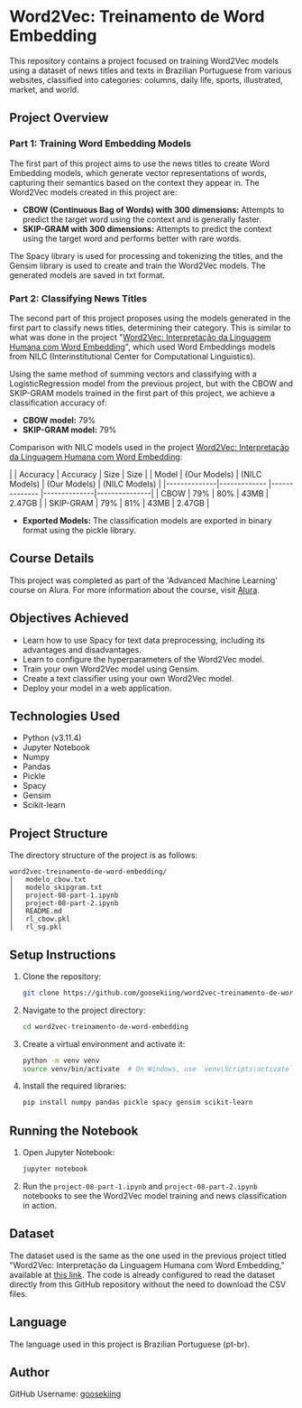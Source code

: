 # Word2Vec: Treinamento de Word Embedding

This repository contains a project focused on training Word2Vec models using a dataset of news titles and texts in Brazilian Portuguese from various websites, classified into categories: columns, daily life, sports, illustrated, market, and world.

## Project Overview

### Part 1: Training Word Embedding Models
The first part of this project aims to use the news titles to create Word Embedding models, which generate vector representations of words, capturing their semantics based on the context they appear in. The Word2Vec models created in this project are:

- **CBOW (Continuous Bag of Words) with 300 dimensions:** Attempts to predict the target word using the context and is generally faster.
- **SKIP-GRAM with 300 dimensions:** Attempts to predict the context using the target word and performs better with rare words.

The Spacy library is used for processing and tokenizing the titles, and the Gensim library is used to create and train the Word2Vec models. The generated models are saved in txt format.

### Part 2: Classifying News Titles
The second part of this project proposes using the models generated in the first part to classify news titles, determining their category. This is similar to what was done in the project "[Word2Vec: Interpretação da Linguagem Humana com Word Embedding](https://github.com/goosekiing/word2vec-interpretacao-da-linguagem-humana-com-word-embedding)", which used Word Embeddings models from NILC (Interinstitutional Center for Computational Linguistics).

Using the same method of summing vectors and classifying with a LogisticRegression model from the previous project, but with the CBOW and SKIP-GRAM models trained in the first part of this project, we achieve a classification accuracy of:

- **CBOW model:** 79%
- **SKIP-GRAM model:** 79%

Comparison with NILC models used in the project [Word2Vec: Interpretação da Linguagem Humana com Word Embedding](https://github.com/goosekiing/word2vec-interpretacao-da-linguagem-humana-com-word-embedding):

|              |   Accuracy   |   Accuracy    |     Size     |     Size      |
|     Model    | (Our Models) | (NILC Models) | (Our Models) | (NILC Models) |
|--------------|------------- |-------------- |--------------|---------------|
| CBOW         | 79%          | 80%           | 43MB         | 2.47GB        |
| SKIP-GRAM    | 79%          | 81%           | 43MB         | 2.47GB        |

- **Exported Models:** The classification models are exported in binary format using the pickle library.

## Course Details
This project was completed as part of the 'Advanced Machine Learning' course on Alura. For more information about the course, visit [Alura](https://cursos.alura.com.br/formacao-machine-learning-avancada).

## Objectives Achieved
- Learn how to use Spacy for text data preprocessing, including its advantages and disadvantages.
- Learn to configure the hyperparameters of the Word2Vec model.
- Train your own Word2Vec model using Gensim.
- Create a text classifier using your own Word2Vec model.
- Deploy your model in a web application.

## Technologies Used
- Python (v3.11.4)
- Jupyter Notebook
- Numpy
- Pandas
- Pickle
- Spacy
- Gensim
- Scikit-learn

## Project Structure
The directory structure of the project is as follows:
```
word2vec-treinamento-de-word-embedding/
│   modelo_cbow.txt
│   modelo_skipgram.txt
│   project-08-part-1.ipynb
│   project-08-part-2.ipynb
│   README.md
│   rl_cbow.pkl
│   rl_sg.pkl
```

## Setup Instructions
1. Clone the repository:
   ```sh
   git clone https://github.com/goosekiing/word2vec-treinamento-de-word-embedding.git
   ```
2. Navigate to the project directory:
   ```sh
   cd word2vec-treinamento-de-word-embedding
   ```
3. Create a virtual environment and activate it:
   ```sh
   python -m venv venv
   source venv/bin/activate  # On Windows, use `venv\Scripts\activate`
   ```
4. Install the required libraries:
   ```sh
   pip install numpy pandas pickle spacy gensim scikit-learn
   ```

## Running the Notebook
1. Open Jupyter Notebook:
   ```sh
   jupyter notebook
   ```
2. Run the `project-08-part-1.ipynb` and `project-08-part-2.ipynb` notebooks to see the Word2Vec model training and news classification in action.

## Dataset
The dataset used is the same as the one used in the previous project titled "Word2Vec: Interpretação da Linguagem Humana com Word Embedding," available at [this link](https://github.com/goosekiing/word2vec-interpretacao-da-linguagem-humana-com-word-embedding). The code is already configured to read the dataset directly from this GitHub repository without the need to download the CSV files.

## Language
The language used in this project is Brazilian Portuguese (pt-br).

## Author
GitHub Username: [goosekiing](https://github.com/goosekiing)
